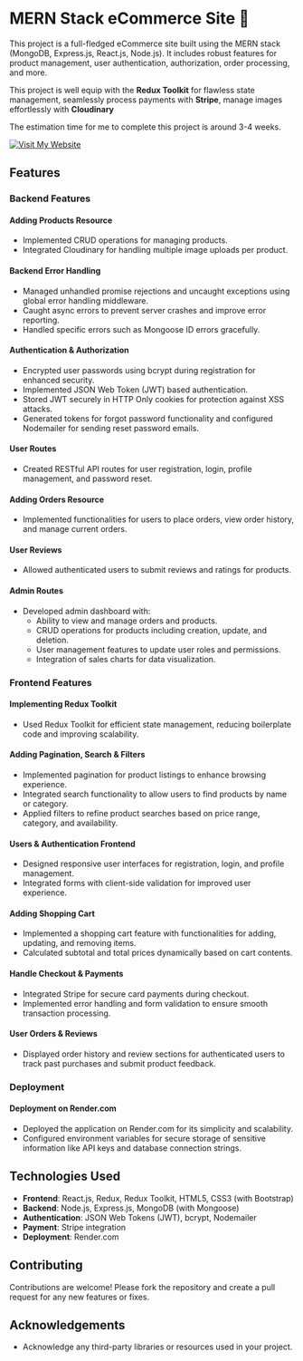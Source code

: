 # MERN Stack eCommerce Site 🛒

This project is a full-fledged eCommerce site built using the MERN stack (MongoDB, Express.js, React.js, Node.js). It includes robust features for product management, user authentication, authorization, order processing, and more. 

This project is well equip with the **Redux Toolkit** for flawless state management, seamlessly process payments with **Stripe**, manage images effortlessly with **Cloudinary**

The estimation time for me to complete this project is around 3-4 weeks.

[![Visit My Website](https://img.shields.io/badge/Visit-My%20Website-blue?style=for-the-badge&logo=google-chrome&logoColor=white)]([https://gadgetuniverse.onrender.com](https://gadgetuniverse.onrender.com/))

## Features

### Backend Features

#### Adding Products Resource

- Implemented CRUD operations for managing products.
- Integrated Cloudinary for handling multiple image uploads per product.

#### Backend Error Handling

- Managed unhandled promise rejections and uncaught exceptions using global error handling middleware.
- Caught async errors to prevent server crashes and improve error reporting.
- Handled specific errors such as Mongoose ID errors gracefully.

#### Authentication & Authorization

- Encrypted user passwords using bcrypt during registration for enhanced security.
- Implemented JSON Web Token (JWT) based authentication.
- Stored JWT securely in HTTP Only cookies for protection against XSS attacks.
- Generated tokens for forgot password functionality and configured Nodemailer for sending reset password emails.

#### User Routes

- Created RESTful API routes for user registration, login, profile management, and password reset.

#### Adding Orders Resource

- Implemented functionalities for users to place orders, view order history, and manage current orders.

#### User Reviews

- Allowed authenticated users to submit reviews and ratings for products.

#### Admin Routes

- Developed admin dashboard with:
  - Ability to view and manage orders and products.
  - CRUD operations for products including creation, update, and deletion.
  - User management features to update user roles and permissions.
  - Integration of sales charts for data visualization.

### Frontend Features

#### Implementing Redux Toolkit

- Used Redux Toolkit for efficient state management, reducing boilerplate code and improving scalability.

#### Adding Pagination, Search & Filters

- Implemented pagination for product listings to enhance browsing experience.
- Integrated search functionality to allow users to find products by name or category.
- Applied filters to refine product searches based on price range, category, and availability.

#### Users & Authentication Frontend

- Designed responsive user interfaces for registration, login, and profile management.
- Integrated forms with client-side validation for improved user experience.

#### Adding Shopping Cart

- Implemented a shopping cart feature with functionalities for adding, updating, and removing items.
- Calculated subtotal and total prices dynamically based on cart contents.

#### Handle Checkout & Payments

- Integrated Stripe for secure card payments during checkout.
- Implemented error handling and form validation to ensure smooth transaction processing.

#### User Orders & Reviews

- Displayed order history and review sections for authenticated users to track past purchases and submit product feedback.

### Deployment

#### Deployment on Render.com

- Deployed the application on Render.com for its simplicity and scalability.
- Configured environment variables for secure storage of sensitive information like API keys and database connection strings.

## Technologies Used

- **Frontend**: React.js, Redux, Redux Toolkit, HTML5, CSS3 (with Bootstrap)
- **Backend**: Node.js, Express.js, MongoDB (with Mongoose)
- **Authentication**: JSON Web Tokens (JWT), bcrypt, Nodemailer
- **Payment**: Stripe integration
- **Deployment**: Render.com

## Contributing

Contributions are welcome! Please fork the repository and create a pull request for any new features or fixes.

## Acknowledgements

- Acknowledge any third-party libraries or resources used in your project.
